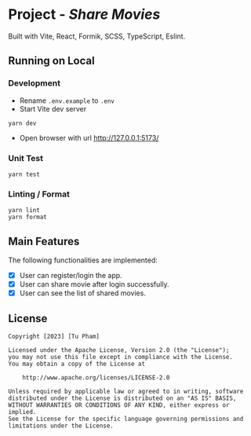 # Project - *Share Movies*

Built with Vite, React, Formik, SCSS, TypeScript, Eslint.

## Running on Local
### Development
- Rename `.env.example` to `.env`
- Start Vite dev server
```
yarn dev
```
- Open browser with url http://127.0.0.1:5173/
### Unit Test
```
yarn test
```
### Linting / Format
```
yarn lint
yarn format
```

## Main Features

The following functionalities are implemented:

- [x] User can register/login the app.
- [x] User can share movie after login successfully.
- [x] User can see the list of shared movies.

## License

    Copyright [2023] [Tu Pham]

    Licensed under the Apache License, Version 2.0 (the "License");
    you may not use this file except in compliance with the License.
    You may obtain a copy of the License at

        http://www.apache.org/licenses/LICENSE-2.0

    Unless required by applicable law or agreed to in writing, software
    distributed under the License is distributed on an "AS IS" BASIS,
    WITHOUT WARRANTIES OR CONDITIONS OF ANY KIND, either express or implied.
    See the License for the specific language governing permissions and
    limitations under the License.
